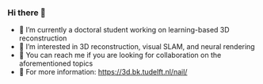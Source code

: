 ### Hi there 👋

- 🔭 I’m currently a doctoral student working on learning-based 3D reconstruction
- 🌱 I’m interested in 3D reconstruction, visual SLAM, and neural rendering
- 👯 You can reach me if you are looking for collaboration on the aforementioned topics
- 🤔 For more information: https://3d.bk.tudelft.nl/nail/
